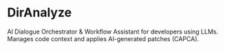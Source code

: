 # DirAnalyze
AI Dialogue Orchestrator &amp; Workflow Assistant for developers using LLMs. Manages code context and applies AI-generated patches (CAPCA).
